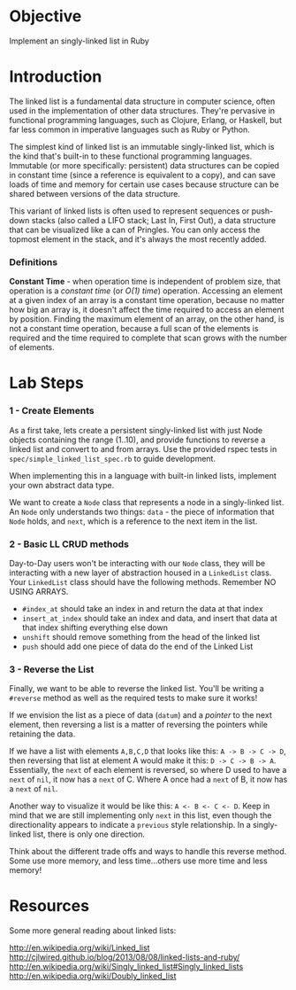 # Objective

Implement an singly-linked list in Ruby

# Introduction

The linked list is a fundamental data structure in computer science, often used in the implementation of other data structures. They're pervasive in functional programming languages, such as Clojure, Erlang, or Haskell, but far less common in imperative languages such as Ruby or Python.

The simplest kind of linked list is an immutable singly-linked list, which is the kind that's built-in to these functional programming languages. Immutable (or more specifically: persistent) data structures can be copied in constant time (since a reference is equivalent to a copy), and can save loads of time and memory for certain use cases because structure can be shared between versions of the data structure.

This variant of linked lists is often used to represent sequences or push-down stacks (also called a LIFO stack; Last In, First Out), a data structure that can be visualized like a can of Pringles. You can only access the topmost element in the stack, and it's always the most recently added.

### Definitions

**Constant Time** - when operation time is independent of problem size, that operation is a *constant time* (or *O(1) time*) operation. Accessing an element at a given index of an array is a constant time operation, because no matter how big an array is, it doesn't affect the time required to access an element by position. Finding the maximum element of an array, on the other hand, is not a constant time operation, because a full scan of the elements is required and the time required to complete that scan grows with the number of elements.

# Lab Steps

### 1 - Create Elements

As a first take, lets create a persistent singly-linked list with just Node objects containing the range (1..10), and provide functions to reverse a linked list and convert to and from arrays. Use the provided rspec tests in `spec/simple_linked_list_spec.rb` to guide development.

When implementing this in a language with built-in linked lists, implement your own abstract data type.

We want to create a `Node` class that represents a node in a singly-linked list. An `Node` only understands two things: `data` - the piece of information that `Node` holds, and `next`, which is a reference to the next item in the list.

### 2 - Basic LL CRUD methods

Day-to-Day users won't be interacting with our `Node` class, they will be interacting with a new layer of abstraction housed in a `LinkedList` class. Your `LinkedList` class should have the following methods. Remember NO USING ARRAYS.

 * `#index_at` should take an index in and return the data at that index
 * `insert_at_index` should take an index and data, and insert that data at that index shifting everything else down
 * `unshift` should remove something from the head of the linked list
 * `push` should add one piece of data do the end of the Linked List

### 3 - Reverse the List

Finally, we want to be able to reverse the linked list.
You'll be writing a `#reverse` method as well as the required tests to make sure it works!

If we envision the list as a piece of data (`datum`) and a *pointer* to the next element, then reversing a list is a matter of reversing the pointers while retaining the data.

If we have a list with elements `A,B,C,D` that looks like this:
`A -> B -> C -> D`, then reversing that list at element A would make it this:
`D -> C -> B -> A`. Essentially, the `next` of each element is reversed, so where D used to have a `next` of `nil`, it now has a `next` of C. Where A once had a `next` of B, it now has a `next` of `nil`.

Another way to visualize it would be like this: `A <- B <- C <- D`. Keep in mind that we are still implementing only `next` in this list, even though the directionality appears to indicate a `previous` style relationship. In a singly-linked list, there is only one direction.

Think about the different trade offs and ways to handle this reverse method. Some use more memory, and less time...others use more time and less memory!


# Resources

Some more general reading about linked lists:

http://en.wikipedia.org/wiki/Linked_list
http://cjlwired.github.io/blog/2013/08/08/linked-lists-and-ruby/
http://en.wikipedia.org/wiki/Singly_linked_list#Singly_linked_lists
http://en.wikipedia.org/wiki/Doubly_linked_list
